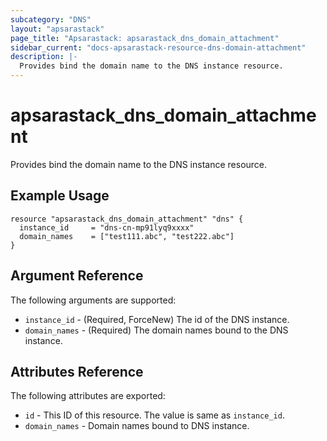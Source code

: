 ```yaml
---
subcategory: "DNS"
layout: "apsarastack"
page_title: "Apsarastack: apsarastack_dns_domain_attachment"
sidebar_current: "docs-apsarastack-resource-dns-domain-attachment"
description: |-
  Provides bind the domain name to the DNS instance resource.
---
```


# apsarastack\_dns\_domain\_attachment

Provides bind the domain name to the DNS instance resource.


## Example Usage

```
resource "apsarastack_dns_domain_attachment" "dns" {
  instance_id     = "dns-cn-mp91lyq9xxxx"
  domain_names    = ["test111.abc", "test222.abc"]
}
```
## Argument Reference

The following arguments are supported:

* `instance_id` - (Required, ForceNew) The id of the DNS instance.
* `domain_names` - (Required) The domain names bound to the DNS instance.

## Attributes Reference

The following attributes are exported:

* `id` - This ID of this resource. The value is same as `instance_id`. 
* `domain_names` - Domain names bound to DNS instance.



